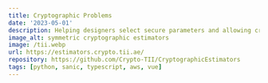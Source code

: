 ```yaml
---
title: Cryptographic Problems
date: '2023-05-01'
description: Helping designers select secure parameters and allowing cryptanalysts to evaluate their findings.
image_alt: symmetric cryptographic estimators
image: /tii.webp
url: https://estimators.crypto.tii.ae/
repository: https://github.com/Crypto-TII/CryptographicEstimators
tags: [python, sanic, typescript, aws, vue]
---
```


